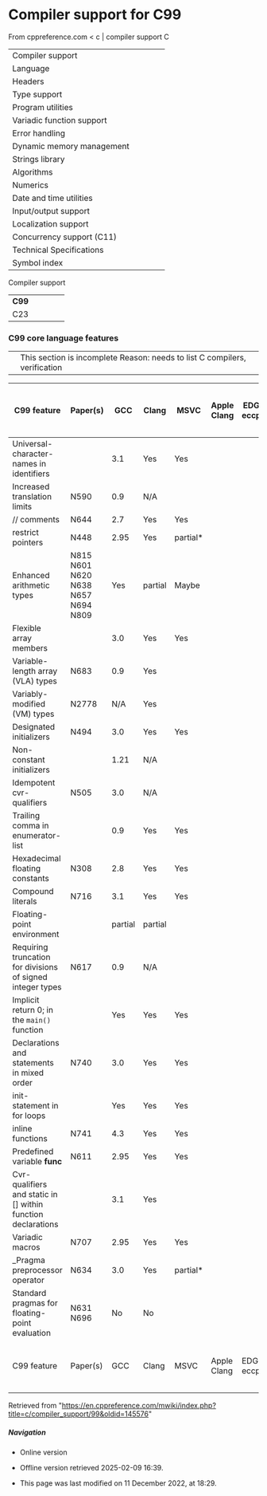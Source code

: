 # Compiler support for C99

From cppreference.com
< c‎ | compiler support
 C

|  |  |  |  |  |
| --- | --- | --- | --- | --- |
| Compiler support | | | | |
| Language | | | | |
| Headers | | | | |
| Type support | | | | |
| Program utilities | | | | |
| Variadic function support | | | | |
| Error handling | | | | |
| Dynamic memory management | | | | |
| Strings library | | | | |
| Algorithms | | | | |
| Numerics | | | | |
| Date and time utilities | | | | |
| Input/output support | | | | |
| Localization support | | | | |
| Concurrency support (C11) | | | | |
| Technical Specifications | | | | |
| Symbol index | | | | |

Compiler support

|  |  |  |  |  |
| --- | --- | --- | --- | --- |
| ****C99**** | | | | |
| C23 | | | | |

### C99 core language features

|  |  |
| --- | --- |
|  | This section is incomplete Reason: needs to list C compilers, verification |

| C99 feature | Paper(s) | GCC | Clang | MSVC | Apple Clang | EDG eccp | Intel C++ | Nvidia HPC C++ (ex PGI)\* | Nvidia nvcc | Cray |  |
| --- | --- | --- | --- | --- | --- | --- | --- | --- | --- | --- | --- |
| Universal-character-names in identifiers |  | 3.1 | Yes | Yes |  |  |  |  |  |  |
| Increased translation limits | N590 | 0.9 | N/A |  |  |  |  |  |  |  |
| // comments | N644 | 2.7 | Yes | Yes |  |  |  |  |  |  |
| restrict pointers | N448 | 2.95 | Yes | partial\* |  |  |  |  |  |  |
| Enhanced arithmetic types | N815 N601 N620 N638 N657 N694 N809 | Yes | partial | Maybe |  |  |  |  |  |  |
| Flexible array members |  | 3.0 | Yes | Yes |  |  |  |  |  |  |
| Variable-length array (VLA) types | N683 | 0.9 | Yes |  |  |  |  |  |  |  |
| Variably-modified (VM) types | N2778 | N/A | Yes |  |  |  |  |  |  |  |
| Designated initializers | N494 | 3.0 | Yes | Yes |  |  |  |  |  |  |
| Non-constant initializers |  | 1.21 | N/A |  |  |  |  |  |  |  |
| Idempotent cvr-qualifiers | N505 | 3.0 | N/A |  |  |  |  |  |  |  |
| Trailing comma in enumerator-list |  | 0.9 | Yes | Yes |  |  |  |  |  |  |
| Hexadecimal floating constants | N308 | 2.8 | Yes | Yes |  |  |  |  |  |  |
| Compound literals | N716 | 3.1 | Yes | Yes |  |  |  |  |  |  |
| Floating-point environment |  | partial | partial |  |  |  |  |  |  |  |
| Requiring truncation for divisions of signed integer types | N617 | 0.9 | N/A |  |  |  |  |  |  |  |
| Implicit return 0; in the `main()` function |  | Yes | Yes | Yes |  |  |  |  |  |  |
| Declarations and statements in mixed order | N740 | 3.0 | Yes | Yes |  |  |  |  |  |  |
| init-statement in for loops |  | Yes | Yes | Yes |  |  |  |  |  |  |
| inline functions | N741 | 4.3 | Yes | Yes |  |  |  |  |  |  |
| Predefined variable __func__ | N611 | 2.95 | Yes | Yes |  |  |  |  |  |  |
| Cvr-qualifiers and static in [] within function declarations |  | 3.1 | Yes |  |  |  |  |  |  |  |
| Variadic macros | N707 | 2.95 | Yes | Yes |  |  |  |  |  |  |
| _Pragma preprocessor operator | N634 | 3.0 | Yes | partial\* |  |  |  |  |  |  |
| Standard pragmas for floating-point evaluation | N631 N696 | No | No |  |  |  |  |  |  |  |
| C99 feature | Paper(s) | GCC | Clang | MSVC | Apple Clang | EDG eccp | Intel C++ | Nvidia HPC C++ (ex PGI)\* | Nvidia nvcc | Cray |

Retrieved from "<https://en.cppreference.com/mwiki/index.php?title=c/compiler_support/99&oldid=145576>"

##### Navigation

- Online version
- Offline version retrieved 2025-02-09 16:39.

- This page was last modified on 11 December 2022, at 18:29.